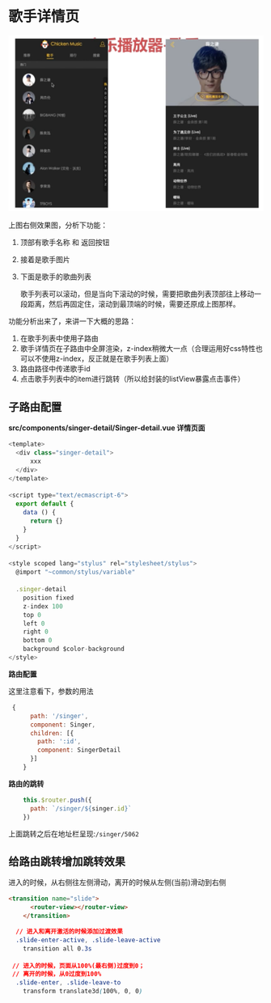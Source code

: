 # 歌手详情页

![](/assets/musicapp/歌手页和歌手详情页面.png)

上图右侧效果图，分析下功能：

1. 顶部有歌手名称 和 返回按钮
2. 接着是歌手图片
3. 下面是歌手的歌曲列表
    
    歌手列表可以滚动，但是当向下滚动的时候，需要把歌曲列表顶部往上移动一段距离，然后再固定住，滚动到最顶端的时候，需要还原成上图那样。
    
功能分析出来了，来讲一下大概的思路：

1. 在歌手列表中使用子路由
2. 歌手详情页在子路由中全屏渲染，z-index稍微大一点（合理运用好css特性也可以不使用z-index，反正就是在歌手列表上面）
3. 路由路径中传递歌手id
4. 点击歌手列表中的item进行跳转（所以给封装的listView暴露点击事件）

## 子路由配置

**src/components/singer-detail/Singer-detail.vue 详情页面**
```javascript
<template>
  <div class="singer-detail">
      xxx
  </div>
</template>

<script type="text/ecmascript-6">
  export default {
    data () {
      return {}
    }
  }
</script>

<style scoped lang="stylus" rel="stylesheet/stylus">
  @import "~common/stylus/variable"

  .singer-detail
    position fixed
    z-index 100
    top 0
    left 0
    right 0
    bottom 0
    background $color-background
</style>
```

**路由配置**

这里注意看下，参数的用法
```javascript
 {
      path: '/singer',
      component: Singer,
      children: [{
        path: ':id',
        component: SingerDetail
      }]
    }
```

**路由的跳转**
```javascript
    this.$router.push({
      path: `/singer/${singer.id}`
    })
```

上面跳转之后在地址栏呈现:`/singer/5062`

## 给路由跳转增加跳转效果

进入的时候，从右侧往左侧滑动，离开的时候从左侧(当前)滑动到右侧
```html
<transition name="slide">
      <router-view></router-view>
    </transition>
```
```css
  // 进入和离开激活的时候添加过渡效果
  .slide-enter-active, .slide-leave-active
    transition all 0.3s

 // 进入的时候，页面从100%(最右侧)过度到0；
 // 离开的时候，从0过度到100%
  .slide-enter, .slide-leave-to
    transform translate3d(100%, 0, 0)
```